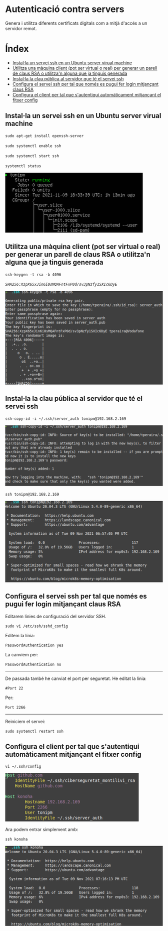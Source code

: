 # Autenticació contra servers <!-- omit in toc -->

Genera i utilitza diferents certificats digitals com a mitjà d'accés a un servidor remot.


# Índex <!-- omit in toc -->
- [Instal·la un servei ssh en un Ubuntu server virual machine](#installa-un-servei-ssh-en-un-ubuntu-server-virual-machine)
- [Utilitza una màquina client (pot ser virtual o real) per generar un parell de claus RSA o utilitza'n alguna que ja tinguis generada](#utilitza-una-màquina-client-pot-ser-virtual-o-real-per-generar-un-parell-de-claus-rsa-o-utilitzan-alguna-que-ja-tinguis-generada)
- [Instal·la la clau pública al servidor que té el servei ssh](#installa-la-clau-pública-al-servidor-que-té-el-servei-ssh)
- [Configura el servei ssh per tal que només es pugui fer login mitjançant claus RSA](#configura-el-servei-ssh-per-tal-que-només-es-pugui-fer-login-mitjançant-claus-rsa)
- [Configura el client per tal que s'autentiqui automàticament mitjançant el fitxer config](#configura-el-client-per-tal-que-sautentiqui-automàticament-mitjançant-el-fitxer-config)

## Instal·la un servei ssh en un Ubuntu server virual machine

```
sudo apt-get install openssh-server

sudo systemctl enable ssh

sudo systemctl start ssh

systemctl status
```

![alt_text](images/image01.png "image_tooltip")


## Utilitza una màquina client (pot ser virtual o real) per generar un parell de claus RSA o utilitza'n alguna que ja tinguis generada

```
ssh-keygen -t rsa -b 4096 
```

*`
SHA256:XzpX65xJin6i0sMQAFntFxP0d/sv3pNzfy1SXIc6DyE
`*

![alt_text](images/image02.png "image_tooltip")


## Instal·la la clau pública al servidor que té el servei ssh

```
ssh-copy-id -i ~/.ssh/server_auth tonipm@192.168.2.169
```


![alt_text](images/image03.png "image_tooltip")

```
ssh tonipm@192.168.2.169
```


![alt_text](images/image04.png "image_tooltip")


## Configura el servei ssh per tal que només es pugui fer login mitjançant claus RSA

Editarem línies de configuració del servidor SSH.

```
sudo vi /etc/ssh/sshd_config
```
Editem la línia:

```
PasswordAuthentication yes
```

La canviem per:

```
PasswordAuthentication no
```
---
De passada també he canviat el port per seguretat. He editat la línia:

```
#Port 22
```

Per:

```
Port 2266
```
---
Reiniciem el servei:

```
sudo systemctl restart ssh
```

## Configura el client per tal que s'autentiqui automàticament mitjançant el fitxer config

```
vi ~/.ssh/config
```

![alt_text](images/image05.png "image_tooltip")


Ara podem entrar simplement amb:

```
ssh konoha
```

![alt_text](images/image06.png "image_tooltip")
